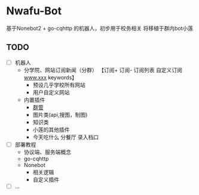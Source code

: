 # Nwafu-Bot
基于Nonebot2 + go-cqhttp 的机器人，初步用于校务相关 将移植于群内bot小莲

## TODO
- [ ] 机器人
  - 分学院、网站订阅新闻（分群） 【订阅+ 订阅- 订阅列表 自定义订阅 www.xxx keywords】
    - 预设几乎学校所有网站
    - 用户自定义网站
  - 内置插件
    - [群管](https://github.com/yzyyz1387/nonebot_plugin_admin)
    - 图片类(api,搜图，制图)
    - 知识类
    - 小莲的其他插件
    - 今天吃什么 分餐厅 录入档口
- [ ] 部署教程
  - 协议端、服务端概念
  - go-cqhttp
  - Nonebot 
    - 相关逻辑 
    - 自定义插件
- [ ]   ...
